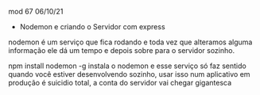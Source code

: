 mod 67                                              06/10/21

- Nodemon e criando o Servidor com express

nodemon é um serviço que fica rodando e toda vez que 
alteramos alguma informação ele dá um tempo e depois sobre 
para o servidor sozinho.

npm install nodemon -g 
instala o nodemon e esse serviço só faz sentido quando você 
estiver desenvolvendo sozinho, usar isso num aplicativo em
produção é suicidio total, a conta do servidor vai chegar
gigantesca

